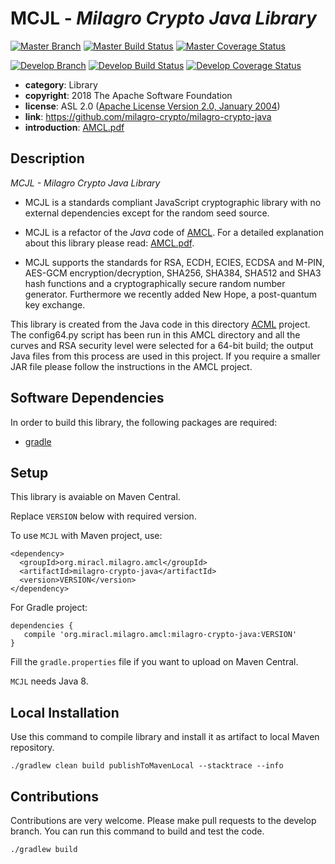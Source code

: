 # MCJL - *Milagro Crypto Java Library*

[![Master Branch](https://img.shields.io/badge/-master:-gray.svg)](https://github.com/milagro-crypto/milagro-crypto-java/tree/master)
[![Master Build Status](https://secure.travis-ci.org/milagro-crypto/milagro-crypto-java.png?branch=master)](https://travis-ci.org/milagro-crypto/milagro-crypto-java?branch=master)
[![Master Coverage Status](https://coveralls.io/repos/github/milagro-crypto/milagro-crypto-java/badge.svg?branch=master)](https://coveralls.io/github/milagro-crypto/milagro-crypto-java?branch=master)

[![Develop Branch](https://img.shields.io/badge/-develop:-gray.svg)](https://github.com/milagro-crypto/milagro-crypto-java/tree/develop)
[![Develop Build Status](https://secure.travis-ci.org/milagro-crypto/milagro-crypto-java.png?branch=develop)](https://travis-ci.org/milagro-crypto/milagro-crypto-java?branch=develop)
[![Develop Coverage Status](https://coveralls.io/repos/github/milagro-crypto/milagro-crypto-java/badge.svg?branch=develop)](https://coveralls.io/github/milagro-crypto/milagro-crypto-java?branch=develop)


* **category**:    Library
* **copyright**:   2018 The Apache Software Foundation
* **license**:     ASL 2.0 ([Apache License Version 2.0, January 2004](http://www.apache.org/licenses/LICENSE-2.0))
* **link**:        https://github.com/milagro-crypto/milagro-crypto-java
* **introduction**: [AMCL.pdf](AMCL.pdf)


## Description

*MCJL - Milagro Crypto Java Library*

* MCJL is a standards compliant JavaScript cryptographic library with no external dependencies except for the random seed source.

* MCJL is a refactor of the *Java* code of [AMCL](https://github.com/milagro-crypto/amcl). For a detailed explanation about this library please read: [AMCL.pdf](AMCL.pdf). 

* MCJL supports the standards for RSA, ECDH, ECIES, ECDSA and M-PIN, AES-GCM encryption/decryption, SHA256, SHA384, SHA512 and SHA3 hash functions and a cryptographically secure random number generator. Furthermore we recently added New Hope, a post-quantum key exchange.

This library is created from the Java code in this directory 
[ACML](https://github.com/milagro-crypto/amcl/tree/master/version3/java) 
project. The config64.py script has been run in this AMCL directory and all 
the curves and RSA security level were selected for a 64-bit build; the output
Java files from this process are used in this project. If you require a 
smaller JAR file please follow the instructions in the AMCL project.

## Software Dependencies

In order to build this library, the following packages are required:

* [gradle](https://gradle.org/)

## Setup
This library is avaiable on Maven Central.

Replace `VERSION` below with required version.

To use `MCJL` with Maven project, use:
```
<dependency>
  <groupId>org.miracl.milagro.amcl</groupId>
  <artifactId>milagro-crypto-java</artifactId>
  <version>VERSION</version>
</dependency>
```

For Gradle project:
```
dependencies {
   compile 'org.miracl.milagro.amcl:milagro-crypto-java:VERSION'
}
```

Fill the `gradle.properties` file if you want to upload on Maven Central.

`MCJL` needs Java 8.

## Local Installation

Use this command to compile library and install it as artifact to local Maven 
repository.

    ./gradlew clean build publishToMavenLocal --stacktrace --info

## Contributions

Contributions are very welcome. Please make pull requests to the develop 
branch. You can run this command to build and test the code.

    ./gradlew build
